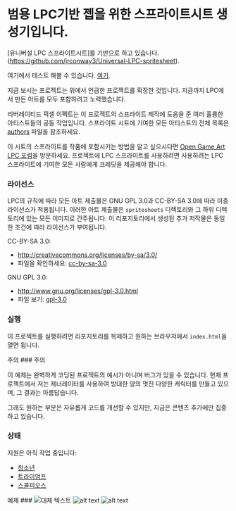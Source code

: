 범용 LPC기반 젭을 위한 스프라이트시트 생성기입니다. 
=============================================

[유니버설 LPC 스프라이트시트]를 기반으로 하고 있습니다.(https://github.com/jrconway3/Universal-LPC-spritesheet).

여기에서 테스트 해볼 수 있습니다. [여기](https://jkf87.github.io/Spritesheet_zep_style).

지금 보시는 프로젝트는 위에서 언급한 프로젝트를 확장한 것입니다. 지금까지 LPC에서 만든 아트를 모두 포함하려고 노력했습니다.

리버레이티드 픽셀 이펙트는 이 프로젝트의 스프라이트 제작에 도움을 준 여러 훌륭한 아티스트들의 공동 작업입니다.
스프라이트 시트에 기여한 모든 아티스트의 전체 목록은 [authors](AUTHORS.txt) 파일을 참조하세요.

이 시트의 스프라이트를 작품에 포함시키는 방법을 알고 싶으시다면 [Open Game Art LPC 포럼](http://opengameart.org/forums/liberated-pixel-cup)을 방문하세요.
프로젝트에 LPC 스프라이트를 사용하려면 사용하려는 LPC 스프라이트에 기여한 모든 사람에게 크레딧을 제공해야 합니다.

### 라이선스

LPC의 규칙에 따라 모든 아트 제출물은 GNU GPL 3.0과 CC-BY-SA 3.0에 따라 이중 라이선스가 적용됩니다. 이러한 아트 제출물은 `spritesheets` 디렉토리와 그 하위 디렉토리에 있는 모든 이미지로 간주됩니다. 이 리포지토리에서 생성된 추가 저작물은 동일한 조건에 따라 라이선스가 부여됩니다.

CC-BY-SA 3.0:
 - http://creativecommons.org/licenses/by-sa/3.0/
 - 파일을 확인하세요: [cc-by-sa-3.0](cc-by-sa-3_0.txt)

GNU GPL 3.0:
 - http://www.gnu.org/licenses/gpl-3.0.html
 - 파일 보기: [gpl-3.0](gpl-3_0.txt)

### 실행

이 프로젝트를 실행하려면 리포지토리를 복제하고 원하는 브라우저에서 ``index.html``을 열면 됩니다.

주의 ### 주의

이 예제는 완벽하게 코딩된 프로젝트의 예시가 아니며 버그가 있을 수 있습니다.
현재 프로젝트에서 저는 제너레이터를 사용하여 방대한 양의 멋진 다양한 캐릭터를 만들고 있으며, 그 결과는 아름답습니다.

그래도 원하는 부분은 자유롭게 코드를 개선할 수 있지만, 지금은 콘텐츠 추가에만 집중하고 있습니다.

### 상태

지원은 아직 작업 중입니다:

- [청소년](https://opengameart.org/content/lpc-teen-unisex-base-clothes)
- [트라이엄프](https://opengameart.org/content/lpc-major-triumph)
- [스콜피오스](https://opengameart.org/content/lpc-skorpios-scifi-sprite-pack)

예제 ###
![대체 텍스트](https://github.com/sanderfrenken/Universal-LPC-Spritesheet-Character-Generator/blob/master/ex1.png)
![alt text](https://github.com/sanderfrenken/Universal-LPC-Spritesheet-Character-Generator/blob/master/ex2.png)
![alt text](https://github.com/sanderfrenken/Universal-LPC-Spritesheet-Character-Generator/blob/master/ex3.png)
